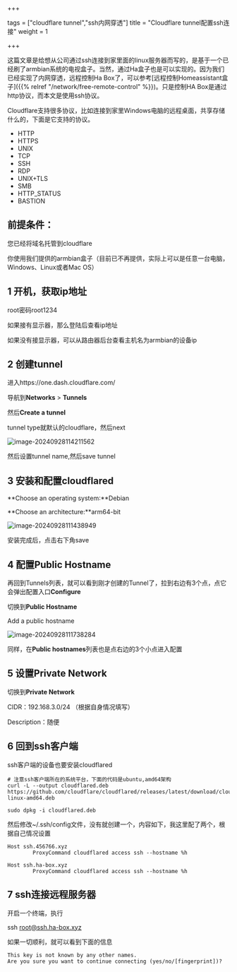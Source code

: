 +++

tags = ["cloudflare tunnel","ssh内网穿透"]
title = "Cloudflare tunnel配置ssh连接"
weight = 1

+++

这篇文章是给想从公司通过ssh连接到家里面的linux服务器而写的，是基于一个已经刷了armbian系统的电视盒子。当然，通过Ha盒子也是可以实现的。因为我们已经实现了内网穿透，远程控制Ha Box了，可以参考[远程控制Homeassistant盒子]({{% relref "/network/free-remote-control" %}})。只是控制HA Box是通过http协议，而本文是使用ssh协议。

Cloudflare支持很多协议，比如连接到家里Windows电脑的远程桌面，共享存储什么的，下面是它支持的协议。

- HTTP
- HTTPS
- UNIX
- TCP
- SSH
- RDP
- UNIX+TLS
- SMB
- HTTP_STATUS
- BASTION

## 前提条件：

您已经将域名托管到cloudflare

你使用我们提供的armbian盒子（目前已不再提供，实际上可以是任意一台电脑，Windows、Linux或者Mac OS）

## 1 开机，获取ip地址

root密码root1234

如果接有显示器，那么登陆后查看ip地址

如果没有接显示器，可以从路由器后台查看主机名为armbian的设备ip



## 2 创建tunnel

进入https://one.dash.cloudflare.com/

导航到**Networks** > **Tunnels**

然后**Create a tunnel**

tunnel type就默认的cloudflare，然后next

![image-20240928114211562](https://pic.456766.xyz/typora/image-20240928114211562.png)

然后设置tunnel name,然后save tunnel



## 3 安装和配置cloudflared

**Choose an operating system:**Debian

**Choose an architecture:**arm64-bit



![image-20240928111438949](https://pic.456766.xyz/typora/image-20240928111438949.png)

安装完成后，点击右下角save

## 4 配置Public Hostname

再回到Tunnels列表，就可以看到刚才创建的Tunnel了，拉到右边有3个点，点它会弹出配置入口**Configure**

切换到**Public Hostname**

Add a public hostname

![image-20240928111738284](https://pic.456766.xyz/typora/image-20240928111738284.png)

同样，在**Public hostnames**列表也是点右边的3个小点进入配置



## 5 设置Private Network

切换到**Private Network**

CIDR：192.168.3.0/24  （根据自身情况填写）

Description：随便



## 6 回到ssh客户端

ssh客户端的设备也要安装cloudflared

```
# 注意ssh客户端所在的系统平台，下面的代码是ubuntu,amd64架构
curl -L --output cloudflared.deb https://github.com/cloudflare/cloudflared/releases/latest/download/cloudflared-linux-amd64.deb

sudo dpkg -i cloudflared.deb
```

然后修改~/.ssh/config文件，没有就创建一个，内容如下，我这里配了两个，根据自己情况设置

```
Host ssh.456766.xyz
        ProxyCommand cloudflared access ssh --hostname %h

Host ssh.ha-box.xyz
        ProxyCommand cloudflared access ssh --hostname %h
```



## 7 ssh连接远程服务器

开启一个终端，执行

 ssh root@ssh.ha-box.xyz

如果一切顺利，就可以看到下面的信息

```
This key is not known by any other names.
Are you sure you want to continue connecting (yes/no/[fingerprint])? 
```



